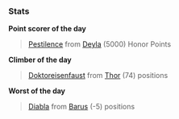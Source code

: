 

### Stats

**Point scorer of the day**
>[Pestilence](/#/character/Deyla/1198066) from [Deyla](/#/ranking/Deyla)  (5000) Honor Points


**Climber of the day**
>[Doktoreisenfaust](/#/character/Thor/1519239) from [Thor](/#/ranking/Thor)  (74) positions


**Worst of the day**
>[Diabla](/#/character/Barus/772586) from [Barus](/#/ranking/Barus)  (-5) positions



